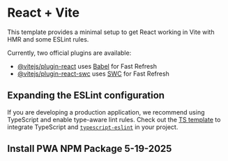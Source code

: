 # React + Vite

This template provides a minimal setup to get React working in Vite with HMR and some ESLint rules.

Currently, two official plugins are available:

- [@vitejs/plugin-react](https://github.com/vitejs/vite-plugin-react/blob/main/packages/plugin-react/README.md) uses [Babel](https://babeljs.io/) for Fast Refresh
- [@vitejs/plugin-react-swc](https://github.com/vitejs/vite-plugin-react-swc) uses [SWC](https://swc.rs/) for Fast Refresh

## Expanding the ESLint configuration

If you are developing a production application, we recommend using TypeScript and enable type-aware lint rules. Check out the [TS template](https://github.com/vitejs/vite/tree/main/packages/create-vite/template-react-ts) to integrate TypeScript and [`typescript-eslint`](https://typescript-eslint.io) in your project.

## Install PWA NPM Package 5-19-2025
<!-- npm install vite-plugin-pwa -D
Added 64x64, 192x192, 180x180,192x192 icons inside brand_logo as per PWA requirements.
 Configured vite.config.js to allow PWA installation
 -->

 <!-- main.js register service worker 
 install workbox npm 
 npm install workbox-background-sync@^7.0.0 workbox-core@^7.0.0 workbox-precaching@^7.0.0 workbox-routing@^7.0.0 workbox-strategies@^7.0.0

 Upon deployment change based URL in sw.js to match domain.
-->